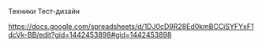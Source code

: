 Техники Тест-дизайн

https://docs.google.com/spreadsheets/d/1DJ0cD9R28Ed0kmBCCiSYFYxF1dcVk-BB/edit?gid=1442453898#gid=1442453898
